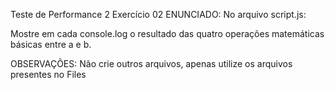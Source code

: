 Teste de Performance 2
Exercício 02
ENUNCIADO:
No arquivo script.js:

Mostre em cada console.log o resultado das quatro operações matemáticas básicas entre a e b.

OBSERVAÇÕES:
Não crie outros arquivos, apenas utilize os arquivos presentes no Files